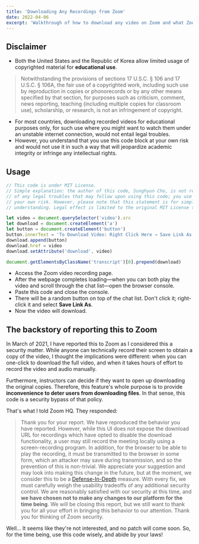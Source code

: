 ```yaml
---
title: 'Downloading Any Recordings from Zoom'
date: 2022-04-06
excerpt: 'Walkthrough of how to download any video on Zoom and what Zoom HQ told me after reporting this security bypass.'
---
```


## Disclaimer

- Both the United States and the Republic of Korea allow limited usage of copyrighted material for **educational use**.

> Notwithstanding the provisions of sections 17 U.S.C. § 106 and 17 U.S.C. § 106A, the fair use of a copyrighted work, including such use by reproduction in copies or phonorecords or by any other means specified by that section, for purposes such as criticism, comment, news reporting, teaching (including multiple copies for classroom use), scholarship, or research, is not an infringement of copyright.

- For most countries, downloading recorded videos for educational purposes only, for such use where you might want to watch them under an unstable internet connection, would not entail legal troubles.
- However, you understand that you use this code block at your own risk and would not use it in such a way that will jeopardize academic integrity or infringe any intellectual rights.

## Usage

```js
// This code is under MIT License.
// Simple explanation: the author of this code, Sunghyun Cho, is not responsible
// of any legal troubles that may follow upon using this code; you use it at
// your own risk. However, please note that this statement is for simple
// understanding. Legal effect is limited to the original MIT License text.

let video = document.querySelector('video').src
let download = document.createElement('a')
let button = document.createElement('button')
button.innerText = 'To Download Video: Right Click Here → Save Link As'
download.append(button)
download.href = video
download.setAttribute('download', video)

document.getElementsByClassName('transcript')[0].prepend(download)
```

- Access the Zoom video recording page.
- After the webpage completes loading—when you can both play the video and scroll through the chat list—open the browser console.
- Paste this code and close the console.
- There will be a random button on top of the chat list. Don't click it; right-click it and select **Save Link As**.
- Now the video will download.

## The backstory of reporting this to Zoom

In March of 2021, I have reported this to Zoom as I considered this a security matter. While anyone can technically record their screen to obtain a copy of the video, I thought the implications were different: when you can one-click to download the full video, and when it takes hours of effort to record the video and audio manually.

Furthermore, instructors can decide if they want to open up downloading the original copies. Therefore, this feature's whole purpose is to provide **inconvenience to deter users from downloading files**. In that sense, this code is a security bypass of that policy.

That's what I told Zoom HQ. They responded:

> Thank you for your report. We have reproduced the behavior you have reported. However, while this UI does not expose the download URL for recordings which have opted to disable the download functionality, a user may still record the meeting locally using a screen-recording program. In addition, for the browser to be able to play the recording, it must be transmitted to the browser in some form, which an attacker may save during transmission, and so the prevention of this is non-trivial. We appreciate your suggestion and may look into making this change in the future, but at the moment, we consider this to be a [Defense-In-Depth](<https://en.wikipedia.org/wiki/Defense_in_depth_(computing)>) measure. With every fix, we must carefully weigh the usability tradeoffs of any additional security control. We are reasonably satisfied with our security at this time, and **we have chosen not to make any changes to our platform for the time being**. We will be closing this report, but we still want to thank you for all your effort in bringing this behavior to our attention. Thank you for thinking of Zoom security.

Well... It seems like they're not interested, and no patch will come soon. So, for the time being, use this code wisely, and abide by your laws!
